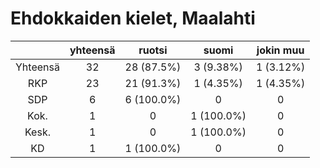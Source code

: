 # Ehdokkaiden kielet, Maalahti

| |yhteensä|ruotsi|suomi|jokin muu|
|:---:|:---:|:---:|:---:|:---:|
|Yhteensä|32|28 (87.5%)|3 (9.38%)|1 (3.12%)|
|RKP|23|21 (91.3%)|1 (4.35%)|1 (4.35%)|
|SDP|6|6 (100.0%)|0|0|
|Kok.|1|0|1 (100.0%)|0|
|Kesk.|1|0|1 (100.0%)|0|
|KD|1|1 (100.0%)|0|0|

